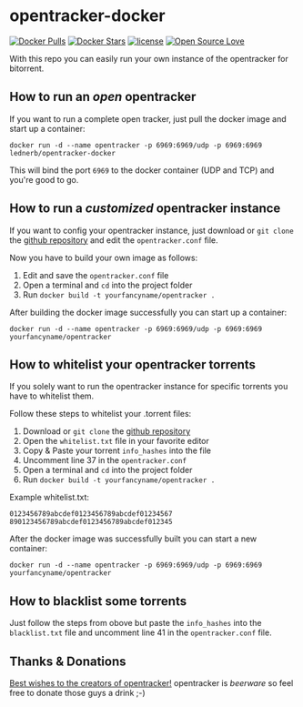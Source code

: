# opentracker-docker 
[![Docker Pulls](https://img.shields.io/docker/pulls/lednerb/opentracker-docker.svg?maxAge=2592000&style=flat-square)](https://hub.docker.com/r/lednerb/opentracker-docker/) [![Docker Stars](https://img.shields.io/docker/stars/lednerb/opentracker-docker.svg?maxAge=2592000&style=flat-square)](https://hub.docker.com/r/lednerb/opentracker-docker/)  [![license](https://img.shields.io/github/license/lednerb/opentracker-docker.svg?maxAge=2592000&style=flat-square)](https://github.com/Lednerb/opentracker-docker/blob/master/LICENSE) [![Open Source Love](https://badges.frapsoft.com/os/v2/open-source.svg?v=103)](https://github.com/ellerbrock/open-source-badge/)


With this repo you can easily run your own instance of the opentracker for bitorrent.

## How to run an _open_ opentracker
If you want to run a complete open tracker, just pull the docker image and start up a container:

`docker run -d --name opentracker -p 6969:6969/udp -p 6969:6969 lednerb/opentracker-docker`

This will bind the port `6969` to the docker container (UDP and TCP) and you're good to go.


## How to run a _customized_ opentracker instance

If you want to config your opentracker instance, just download or `git clone` the [github repository](https://github.com/Lednerb/opentracker-docker/) and edit the `opentracker.conf` file.

Now you have to build your own image as follows:
 1. Edit and save the `opentracker.conf` file
 2. Open a terminal and `cd` into the project folder
 3. Run `docker build -t yourfancyname/opentracker .`

After building the docker image successfully you can start up a container:

`docker run -d --name opentracker -p 6969:6969/udp -p 6969:6969 yourfancyname/opentracker`


## How to whitelist your opentracker torrents
If you solely want to run the opentracker instance for specific torrents you have to whitelist them.

Follow these steps to whitelist your .torrent files:
 1. Download or `git clone` the [github repository](https://github.com/Lednerb/opentracker-docker/)
 2. Open the `whitelist.txt` file in your favorite editor
 3. Copy & Paste your torrent `info_hashes` into the file
 4. Uncomment line 37 in the `opentracker.conf`
 5. Open a terminal and `cd` into the project folder
 6. Run `docker build -t yourfancyname/opentracker .`
 
Example whitelist.txt:
```
0123456789abcdef0123456789abcdef01234567
890123456789abcdef0123456789abcdef012345
```

After the docker image was successfully built you can start a new container:

`docker run -d --name opentracker -p 6969:6969/udp -p 6969:6969 yourfancyname/opentracker`

## How to blacklist some torrents
Just follow the steps from obove but paste the `info_hashes` into the `blacklist.txt` file and uncomment line 41 in the `opentracker.conf` file.

## Thanks & Donations
[Best wishes to the creators of opentracker!](http://erdgeist.org/arts/software/opentracker/)
opentracker is _beerware_ so feel free to donate those guys a drink ;-)
